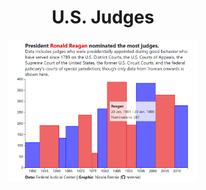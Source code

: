 <h1 align="center"> U.S. Judges </h1>

<p align="center">
  <img src="/2025/2025-06-10/20250610.png" width="60%">
</p>
